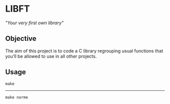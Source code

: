 # LIBFT

*"Your very first own library"*

## Objective

The aim of this project is to code a C library regrouping usual functions that you’ll be allowed to use in all other projects.

## Usage

`make`
_____
`make norme`
